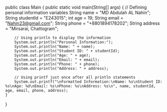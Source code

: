
public class Main {
    public static void main(String[] args) {
        // Defining personal information variables
        String name = "MD Abdulah AL Nahin";
        String studentId = "E243015";
        int age = 19;
        String email = "Nahin23@gmail.com";
        String phone = "+8801894178202";
        String address = "Mirsarai, Chattogram";

        // Using println to display the information
        System.out.println("Personal Information:");
        System.out.println("Name: " + name);
        System.out.println("Student ID: " + studentId);
        System.out.println("Age: " + age);
        System.out.println("Email: " + email);
        System.out.println("Phone: " + phone);
        System.out.println("Address: " + address);

        // Using printf just once after all println statements
        System.out.printf("\nFormatted Information:\nName: %s\nStudent ID: %s\nAge: %d\nEmail: %s\nPhone: %s\nAddress: %s\n", name, studentId, age, email, phone, address);
    }
}
